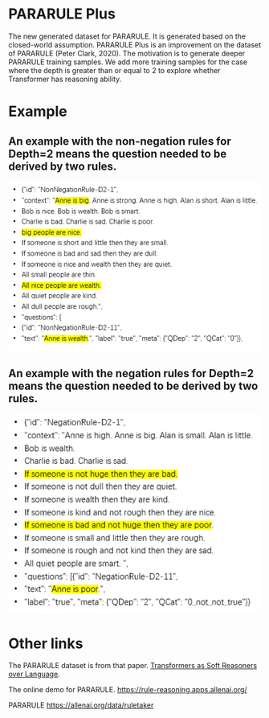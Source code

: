 # PARARULE Plus
The new generated dataset for PARARULE. It is generated based on the closed-world assumption.
PARARULE Plus is an improvement on the dataset of PARARULE (Peter Clark, 2020). The motivation is to generate deeper PARARULE training samples. We add more training samples for the case where the depth is greater than or equal to 2 to explore whether Transformer has reasoning ability.

# Example
## An example with the non-negation rules for Depth=2 means the question needed to be derived by two rules.
<img src="./image/NonNegationRule-D2-1.PNG" width="800" />

## An example with the negation rules for Depth=2 means the question needed to be derived by two rules.
<img src="./image/NegationRule-D2-1.PNG" width="800" />

# Other links
The PARARULE dataset is from that paper.
 [Transformers as Soft Reasoners over Language](https://arxiv.org/abs/2002.05867). 

The online demo for PARARULE.
https://rule-reasoning.apps.allenai.org/

PARARULE
https://allenai.org/data/ruletaker
